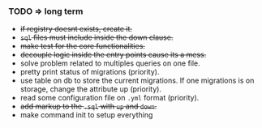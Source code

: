 ### TODO => long term

- ~~if registry doesnt exists, create it.~~
- ~~`sql` files must include inside the down clause.~~
- ~~make test for the core functionalities.~~
- ~~decouple logic inside the entry points cause its a mess.~~
- solve problem related to multiples queries on one file.
- pretty print status of migrations (priority).
- use table on db to store the current migrations. If one migrations is on storage, change the attribute up (priority).
- read some configuration file on `.yml` format (priority).
- ~~add markup to the `.sql` with `up` and `down`.~~
- make command init to setup everything
